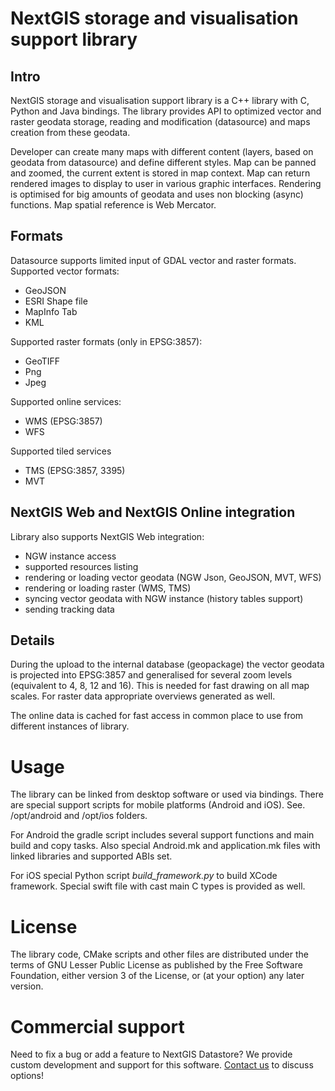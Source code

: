 # NextGIS storage and visualisation support library

## Intro

NextGIS storage and visualisation support library is a C++ library with C, Python 
and Java bindings. The library provides API to optimized vector and raster 
geodata storage, reading and modification (datasource) and maps creation from 
these geodata.

Developer can create many maps with different content (layers, based on geodata 
from datasource) and define different styles. Map can be panned and zoomed, the 
current extent is stored in map context. Map can return rendered images to display 
to user in various graphic interfaces. Rendering is optimised for big amounts of geodata and uses non 
blocking (async) functions. Map spatial reference is Web Mercator.

## Formats

Datasource supports limited input of GDAL vector and raster formats. Supported
vector formats:

 * GeoJSON
 * ESRI Shape file
 * MapInfo Tab
 * KML

Supported raster formats (only in EPSG:3857):

 * GeoTIFF
 * Png 
 * Jpeg

Supported online services:
    
 * WMS (EPSG:3857)
 * WFS
 
Supported tiled services

 * TMS (EPSG:3857, 3395)
 * MVT

## NextGIS Web and NextGIS Online integration

Library also supports NextGIS Web integration: 

 * NGW instance access
 * supported resources listing
 * rendering or loading vector geodata (NGW Json, GeoJSON, MVT, WFS) 
 * rendering or loading raster (WMS, TMS)
 * syncing vector geodata with NGW instance (history tables support)
 * sending tracking data

## Details

During the upload to the internal database (geopackage) the vector geodata is
projected into EPSG:3857 and generalised for several zoom levels (equivalent to 
4, 8, 12 and 16). This is needed for fast drawing on all map scales. For raster data
appropriate overviews generated as well.

The online data is cached for fast access in common place to use from different 
instances of library.

# Usage

The library can be linked from desktop software or used via bindings. There are 
special support scripts for mobile platforms (Android and iOS). See. /opt/android
and /opt/ios folders.

For Android the gradle script includes several support functions and main build 
and copy tasks. Also special Android.mk and application.mk files with linked
libraries and supported ABIs set.

For iOS special Python script *build_framework.py* to build XCode framework.
Special swift file with cast main C types is provided as well.

# License

The library code, CMake scripts and other files are distributed under the terms
of GNU Lesser Public License as published by the Free Software Foundation, 
either version 3 of the License, or (at your option) any later version. 

# Commercial support

Need to fix a bug or add a feature to NextGIS Datastore? We provide custom development and support for this software. [Contact us](http://nextgis.ru/en/contact/) to discuss options!
